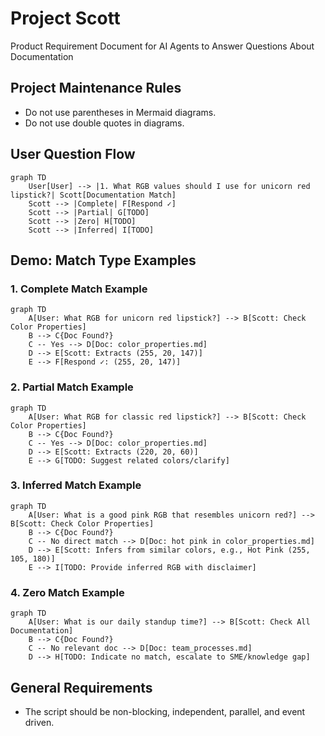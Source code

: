 # Project Scott

Product Requirement Document for AI Agents to Answer Questions About Documentation

## Project Maintenance Rules

*   Do not use parentheses in Mermaid diagrams.
*   Do not use double quotes in diagrams.

## User Question Flow

```mermaid
graph TD
    User[User] --> |1. What RGB values should I use for unicorn red lipstick?| Scott[Documentation Match]
    Scott --> |Complete| F[Respond ✓]
    Scott --> |Partial| G[TODO]
    Scott --> |Zero| H[TODO]
    Scott --> |Inferred| I[TODO]
```

## Demo: Match Type Examples

### 1. Complete Match Example
```mermaid
graph TD
    A[User: What RGB for unicorn red lipstick?] --> B[Scott: Check Color Properties]
    B --> C{Doc Found?}
    C -- Yes --> D[Doc: color_properties.md]
    D --> E[Scott: Extracts (255, 20, 147)]
    E --> F[Respond ✓: (255, 20, 147)]
```

### 2. Partial Match Example
```mermaid
graph TD
    A[User: What RGB for classic red lipstick?] --> B[Scott: Check Color Properties]
    B --> C{Doc Found?}
    C -- Yes --> D[Doc: color_properties.md]
    D --> E[Scott: Extracts (220, 20, 60)]
    E --> G[TODO: Suggest related colors/clarify]
```

### 3. Inferred Match Example
```mermaid
graph TD
    A[User: What is a good pink RGB that resembles unicorn red?] --> B[Scott: Check Color Properties]
    B --> C{Doc Found?}
    C -- No direct match --> D[Doc: hot pink in color_properties.md]
    D --> E[Scott: Infers from similar colors, e.g., Hot Pink (255, 105, 180)]
    E --> I[TODO: Provide inferred RGB with disclaimer]
```

### 4. Zero Match Example
```mermaid
graph TD
    A[User: What is our daily standup time?] --> B[Scott: Check All Documentation]
    B --> C{Doc Found?}
    C -- No relevant doc --> D[Doc: team_processes.md]
    D --> H[TODO: Indicate no match, escalate to SME/knowledge gap]
```

## General Requirements

*   The script should be non-blocking, independent, parallel, and event driven.
